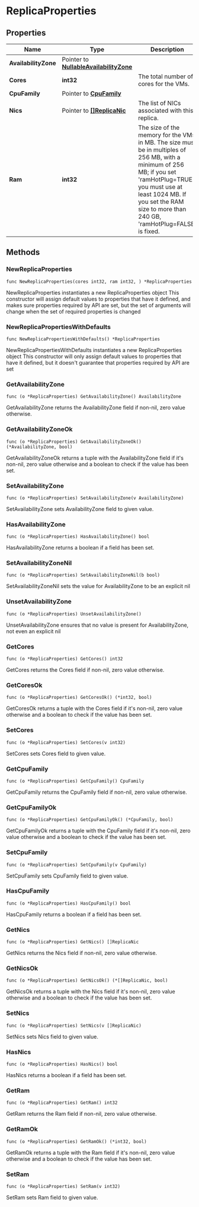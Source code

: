 # ReplicaProperties

## Properties

|Name | Type | Description | Notes|
|------------ | ------------- | ------------- | -------------|
|**AvailabilityZone** | Pointer to [**NullableAvailabilityZone**](AvailabilityZone.md) |  | [optional] |
|**Cores** | **int32** | The total number of cores for the VMs. | |
|**CpuFamily** | Pointer to [**CpuFamily**](CpuFamily.md) |  | [optional] |
|**Nics** | Pointer to [**[]ReplicaNic**](ReplicaNic.md) | The list of NICs associated with this replica. | [optional] |
|**Ram** | **int32** | The size of the memory for the VMs in MB. The size must be in multiples of 256 MB, with a minimum of 256 MB; if you set &#39;ramHotPlug&#x3D;TRUE&#39;, you must use at least 1024 MB. If you set the RAM size to more than 240 GB, &#39;ramHotPlug&#x3D;FALSE&#39; is fixed. | |

## Methods

### NewReplicaProperties

`func NewReplicaProperties(cores int32, ram int32, ) *ReplicaProperties`

NewReplicaProperties instantiates a new ReplicaProperties object
This constructor will assign default values to properties that have it defined,
and makes sure properties required by API are set, but the set of arguments
will change when the set of required properties is changed

### NewReplicaPropertiesWithDefaults

`func NewReplicaPropertiesWithDefaults() *ReplicaProperties`

NewReplicaPropertiesWithDefaults instantiates a new ReplicaProperties object
This constructor will only assign default values to properties that have it defined,
but it doesn't guarantee that properties required by API are set

### GetAvailabilityZone

`func (o *ReplicaProperties) GetAvailabilityZone() AvailabilityZone`

GetAvailabilityZone returns the AvailabilityZone field if non-nil, zero value otherwise.

### GetAvailabilityZoneOk

`func (o *ReplicaProperties) GetAvailabilityZoneOk() (*AvailabilityZone, bool)`

GetAvailabilityZoneOk returns a tuple with the AvailabilityZone field if it's non-nil, zero value otherwise
and a boolean to check if the value has been set.

### SetAvailabilityZone

`func (o *ReplicaProperties) SetAvailabilityZone(v AvailabilityZone)`

SetAvailabilityZone sets AvailabilityZone field to given value.

### HasAvailabilityZone

`func (o *ReplicaProperties) HasAvailabilityZone() bool`

HasAvailabilityZone returns a boolean if a field has been set.

### SetAvailabilityZoneNil

`func (o *ReplicaProperties) SetAvailabilityZoneNil(b bool)`

 SetAvailabilityZoneNil sets the value for AvailabilityZone to be an explicit nil

### UnsetAvailabilityZone
`func (o *ReplicaProperties) UnsetAvailabilityZone()`

UnsetAvailabilityZone ensures that no value is present for AvailabilityZone, not even an explicit nil
### GetCores

`func (o *ReplicaProperties) GetCores() int32`

GetCores returns the Cores field if non-nil, zero value otherwise.

### GetCoresOk

`func (o *ReplicaProperties) GetCoresOk() (*int32, bool)`

GetCoresOk returns a tuple with the Cores field if it's non-nil, zero value otherwise
and a boolean to check if the value has been set.

### SetCores

`func (o *ReplicaProperties) SetCores(v int32)`

SetCores sets Cores field to given value.


### GetCpuFamily

`func (o *ReplicaProperties) GetCpuFamily() CpuFamily`

GetCpuFamily returns the CpuFamily field if non-nil, zero value otherwise.

### GetCpuFamilyOk

`func (o *ReplicaProperties) GetCpuFamilyOk() (*CpuFamily, bool)`

GetCpuFamilyOk returns a tuple with the CpuFamily field if it's non-nil, zero value otherwise
and a boolean to check if the value has been set.

### SetCpuFamily

`func (o *ReplicaProperties) SetCpuFamily(v CpuFamily)`

SetCpuFamily sets CpuFamily field to given value.

### HasCpuFamily

`func (o *ReplicaProperties) HasCpuFamily() bool`

HasCpuFamily returns a boolean if a field has been set.

### GetNics

`func (o *ReplicaProperties) GetNics() []ReplicaNic`

GetNics returns the Nics field if non-nil, zero value otherwise.

### GetNicsOk

`func (o *ReplicaProperties) GetNicsOk() (*[]ReplicaNic, bool)`

GetNicsOk returns a tuple with the Nics field if it's non-nil, zero value otherwise
and a boolean to check if the value has been set.

### SetNics

`func (o *ReplicaProperties) SetNics(v []ReplicaNic)`

SetNics sets Nics field to given value.

### HasNics

`func (o *ReplicaProperties) HasNics() bool`

HasNics returns a boolean if a field has been set.

### GetRam

`func (o *ReplicaProperties) GetRam() int32`

GetRam returns the Ram field if non-nil, zero value otherwise.

### GetRamOk

`func (o *ReplicaProperties) GetRamOk() (*int32, bool)`

GetRamOk returns a tuple with the Ram field if it's non-nil, zero value otherwise
and a boolean to check if the value has been set.

### SetRam

`func (o *ReplicaProperties) SetRam(v int32)`

SetRam sets Ram field to given value.



